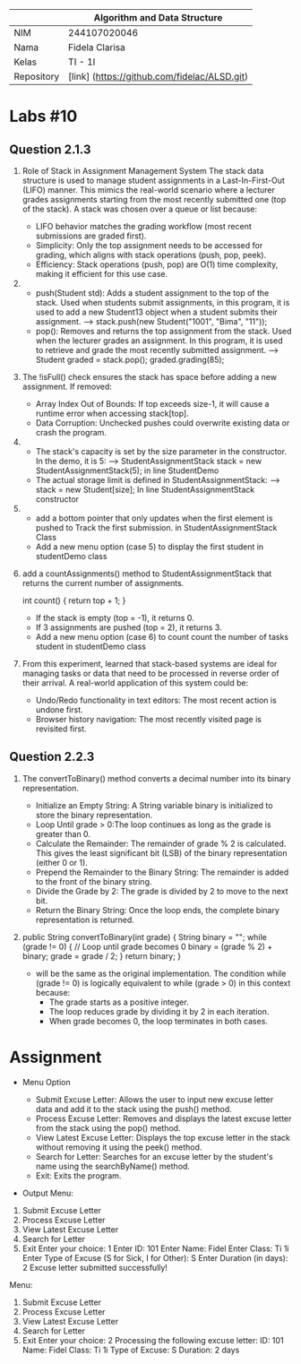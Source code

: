 |  | Algorithm and Data Structure |
|--|--|
| NIM |  244107020046  |
| Nama |  Fidela Clarisa |
| Kelas | TI - 1I |
| Repository | [link] (https://github.com/fidelac/ALSD.git) |

# Labs #10
## Question 2.1.3
1. Role of Stack in Assignment Management System
The stack data structure is used to manage student assignments in a Last-In-First-Out (LIFO) manner. This mimics the real-world scenario where a lecturer grades assignments starting from the most recently submitted one (top of the stack). A stack was chosen over a queue or list because:
    - LIFO behavior matches the grading workflow (most recent submissions are graded first).
    - Simplicity: Only the top assignment needs to be accessed for grading, which aligns with stack operations (push, pop, peek).
    - Efficiency: Stack operations (push, pop) are O(1) time complexity, making it efficient for this use case.

2.  - push(Student std): Adds a student assignment to the top of the stack. Used when students submit assignments, in this program, it is used to add a new Student13 object when a student submits their assignment. --> stack.push(new Student("1001", "Bima", "11"));
    - pop(): Removes and returns the top assignment from the stack. Used when the lecturer grades an assignment. In this program, it is used to retrieve and grade the most recently submitted assignment. --> Student graded = stack.pop(); graded.grading(85); 
    
3. The !isFull() check ensures the stack has space before adding a new assignment. If removed:
    - Array Index Out of Bounds: If top exceeds size-1, it will cause a runtime error when accessing stack[top].
    - Data Corruption: Unchecked pushes could overwrite existing data or crash the program.

4. - The stack's capacity is set by the size parameter in the constructor. In the demo, it is 5: --> StudentAssignmentStack stack = new StudentAssignmentStack(5); in line StudentDemo
    - The actual storage limit is defined in StudentAssignmentStack: --> stack = new Student[size]; In line StudentAssignmentStack constructor

5. - add a bottom pointer that only updates when the first element is pushed to Track the first submission. in StudentAssignmentStack Class
    - Add a new menu option (case 5) to display the first student in studentDemo class

6. add a countAssignments() method to StudentAssignmentStack that returns the current number of assignments.

    int count() {
        return top + 1; 
    }

    - If the stack is empty (top = -1), it returns 0.
    - If 3 assignments are pushed (top = 2), it returns 3.
    - Add a new menu option (case 6) to count count the number of tasks student in studentDemo class

7. From this experiment, learned that stack-based systems are ideal for managing tasks or data that need to be processed in reverse order of their arrival. A real-world application of this system could be:
    - Undo/Redo functionality in text editors: The most recent action is undone first.
    - Browser history navigation: The most recently visited page is revisited first.

## Question 2.2.3
1. The convertToBinary() method converts a decimal number into its binary representation. 
    - Initialize an Empty String: A String variable binary is initialized to store the binary representation.
    - Loop Until grade > 0:The loop continues as long as the grade is greater than 0.
    - Calculate the Remainder: The remainder of grade % 2 is calculated. This gives the least significant bit (LSB) of the binary representation (either 0 or 1).
    - Prepend the Remainder to the Binary String: The remainder is added to the front of the binary string.
    - Divide the Grade by 2: The grade is divided by 2 to move to the next bit.
    - Return the Binary String: Once the loop ends, the complete binary representation is returned.

2. 
    public String convertToBinary(int grade) {
    String binary = "";
    while (grade != 0) { // Loop until grade becomes 0
        binary = (grade % 2) + binary;
        grade = grade / 2;
    }
    return binary;
    }

    - will be the same as the original implementation. 
    The condition while (grade != 0) is logically equivalent to while (grade > 0) in this context because:
        - The grade starts as a positive integer.
        - The loop reduces grade by dividing it by 2 in each iteration.
        - When grade becomes 0, the loop terminates in both cases.

# Assignment
- Menu Option
    - Submit Excuse Letter: Allows the user to input new excuse letter data and add it to the stack using the push() method.
    - Process Excuse Letter: Removes and displays the latest excuse letter from the stack using the pop() method.
    - View Latest Excuse Letter: Displays the top excuse letter in the stack without removing it using the peek() method.
    - Search for Letter: Searches for an excuse letter by the student's name using the searchByName() method.
    - Exit: Exits the program.

- Output 
Menu:
1. Submit Excuse Letter
2. Process Excuse Letter
3. View Latest Excuse Letter
4. Search for Letter
5. Exit
Enter your choice: 1
Enter ID: 101
Enter Name: Fidel
Enter Class: Ti 1i
Enter Type of Excuse (S for Sick, I for Other): S
Enter Duration (in days): 2
Excuse letter submitted successfully!

Menu:
1. Submit Excuse Letter
2. Process Excuse Letter
3. View Latest Excuse Letter
4. Search for Letter
5. Exit
Enter your choice: 2
Processing the following excuse letter:
ID: 101
Name: Fidel
Class: Ti 1i
Type of Excuse: S
Duration: 2 days



